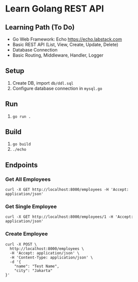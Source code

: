 # Learn Golang REST API

## Learning Path (To Do)
- Go Web Framework: Echo https://echo.labstack.com
- Basic REST API (List, View, Create, Update, Delete)
- Database Connection
- Basic Routing, Middleware, Handler, Logger

## Setup
1. Create DB, import `db/ddl.sql`
2. Configure database connection in `mysql.go`

## Run
1. `go run .`

## Build
1. `go build`
2. `./echo`

## Endpoints
### Get All Employees
```
curl -X GET http://localhost:8000/employees -H 'Accept: application/json'
```

### Get Single Employee
```
curl -X GET http://localhost:8000/employees/1 -H 'Accept: application/json'
```

### Create Employee
```
curl -X POST \
  http://localhost:8000/employees \
  -H 'Accept: application/json' \
  -H 'Content-Type: application/json' \
  -d '{
	"name": "Test Name",
	"city": "Jakarta"
}'
```